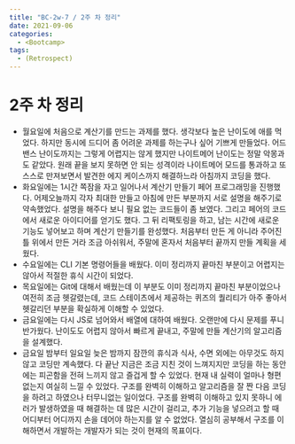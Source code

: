 ```yaml
---
title: "BC-2w-7 / 2주 차 정리"
date: 2021-09-06
categories:
  - <Bootcamp>
tags:
  - (Retrospect)
---
```


# 2주 차 정리

- 월요일에 처음으로 계산기를 만드는 과제를 했다. 생각보다 높은 난이도에 애를 먹었다. 하지만 동시에 드디어 좀 어려운 과제를 하는구나 싶어 기쁘게 만들었다. 어드밴스 난이도까지는 그렇게 어렵지는 않게 했지만 나이트메어 난이도는 정말 악몽과도 같았다. 원래 끝을 보지 못하면 안 되는 성격이라 나이트메어 모드를 통과하고 또 스스로 만져보면서 발견한 에지 케이스까지 해결하느라 아침까지 코딩을 했다.
- 화요일에는 1시간 쪽잠을 자고 일어나서 계산기 만들기 페어 프로그래밍을 진행했다. 어제오늘까지 각자 최대한 만들고 아침에 만든 부분까지 서로 설명을 해주기로 약속했었다. 설명을 해주다 보니 필요 없는 코드들이 좀 보였다. 그리고 페어의 코드에서 새로운 아이디어를 얻기도 했다. 그 뒤 리팩토링을 하고, 남는 시간에 새로운 기능도 넣어보고 하며 계산기 만들기를 완성했다. 처음부터 만든 게 아니라 주어진 틀 위에서 만든 거라 조금 아쉬워서, 주말에 혼자서 처음부터 끝까지 만들 계획을 세웠다.
- 수요일에는 CLI 기본 명령어들을 배웠다. 이미 정리까지 끝마친 부분이고 어렵지는 않아서 적절한 휴식 시간이 되었다.
- 목요일에는 Git에 대해서 배웠는데 이 부분도 이미 정리까지 끝마친 부분이었으나 여전히 조금 헷갈렸는데, 코드 스테이츠에서 제공하는 퀴즈의 퀄리티가 아주 좋아서 헷갈리던 부분을 확실하게 이해할 수 있었다.
- 금요일에는 다시 JS로 넘어와서 배열에 대하여 배웠다. 오랜만에 다시 문제를 푸니 반가웠다. 난이도도 어렵지 않아서 빠르게 끝내고, 주말에 만들 계산기의 알고리즘을 설계했다.
- 금요일 밤부터 일요일 늦은 밤까지 잠깐의 휴식과 식사, 수면 외에는 아무것도 하지 않고 코딩만 계속했다. 다 끝난 지금은 조금 지친 것이 느껴지지만 코딩을 하는 동안에는 피곤함을 전혀 느끼지 않고 즐겁게 할 수 있었다. 현재 내 실력이 얼마나 형편없는지 여실히 느낄 수 있었다. 구조를 완벽히 이해하고 알고리즘을 잘 짠 다음 코딩을 하려고 하였으나 터무니없는 일이었다. 구조를 완벽히 이해하고 있지 못하니 에러가 발생하였을 때 해결하는 데 많은 시간이 걸리고, 추가 기능을 넣으려고 할 때 어디부터 어디까지 손을 데어야 하는지를 알 수 없었다. 열심히 공부해서 구조를 이해하면서 개발하는 개발자가 되는 것이 현재의 목표이다.
